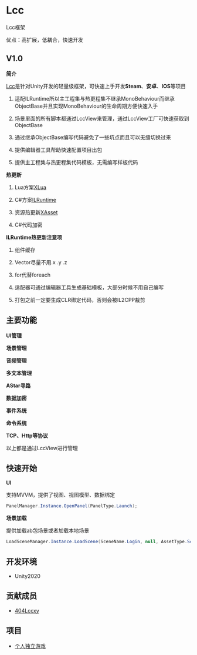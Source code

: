 # Lcc

Lcc框架

优点：高扩展，低耦合，快速开发

## V1.0

**简介**

[Lcc](https://github.com/404Lcc/Lcc)是针对Unity开发的轻量级框架，可快速上手开发**Steam**、**安卓**、**IOS**等项目

1. 适配ILRuntime所以主工程集与热更程集不继承MonoBehaviour而继承ObjectBase并且实现MonoBehaviour的生命周期方便快速入手

2. 场景里面的所有脚本都通过LccView来管理，通过LccView工厂可快速获取到ObjectBase

3. 通过继承ObjectBase编写代码避免了一些坑点而且可以无缝切换过来

4. 提供编辑器工具帮助快速配置项目出包

5. 提供主工程集与热更程集代码模板，无需编写样板代码

**热更新**

1. Lua方案[XLua](https://github.com/Tencent/xLua)

2. C#方案[ILRuntime](https://github.com/Ourpalm/ILRuntime)

3. 资源热更新[XAsset](https://github.com/xasset/xasset)

4. C#代码加密

**ILRuntime热更新注意项**

1. 组件缓存

2. Vector尽量不用.x .y .z

3. for代替foreach

4. 适配器可通过编辑器工具生成基础模板，大部分时候不用自己编写

5. 打包之前一定要生成CLR绑定代码，否则会被IL2CPP裁剪

## 主要功能

**UI管理**

**场景管理**

**音频管理**

**多文本管理**

**AStar寻路**

**数据加密**

**事件系统**

**命令系统**

**TCP、Http等协议**

以上都是通过LccView进行管理

## 快速开始

**UI**

支持MVVM，提供了视图、视图模型、数据绑定

``` csharp
PanelManager.Instance.OpenPanel(PanelType.Launch);
```

**场景加载**

提供加载ab包场景或者加载本地场景

``` csharp
LoadSceneManager.Instance.LoadScene(SceneName.Login, null, AssetType.Scene);
```

## 开发环境

- Unity2020

## 贡献成员

- [404Lccxy](https://github.com/404Lccxy)

## 项目

- [个人独立游戏](https://www.taptap.com/developer/6782)
